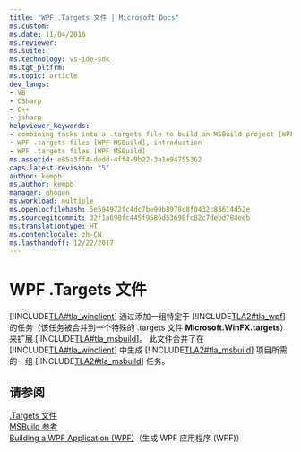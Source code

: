 ```yaml
---
title: "WPF .Targets 文件 | Microsoft Docs"
ms.custom: 
ms.date: 11/04/2016
ms.reviewer: 
ms.suite: 
ms.technology: vs-ide-sdk
ms.tgt_pltfrm: 
ms.topic: article
dev_langs:
- VB
- CSharp
- C++
- jsharp
helpviewer_keywords:
- combining tasks into a .targets file to build an MSBuild project [WPF MSBuild]
- WPF .targets files [WPF MSBuild], introduction
- WPF .targets files [WPF MSBuild]
ms.assetid: e85a3ff4-dedd-4ff4-9b22-3a1e94755362
caps.latest.revision: "5"
author: kempb
ms.author: kempb
manager: ghogen
ms.workload: multiple
ms.openlocfilehash: 5e594972fc4dc7be99b8978c8f0432c83614d52e
ms.sourcegitcommit: 32f1a690fc445f9586d53698fc82c7debd784eeb
ms.translationtype: HT
ms.contentlocale: zh-CN
ms.lasthandoff: 12/22/2017
---
```

# <a name="wpf-targets-files"></a>WPF .Targets 文件
[!INCLUDE[TLA#tla_winclient](../misc/includes/tlasharptla_winclient_md.md)] 通过添加一组特定于 [!INCLUDE[TLA2#tla_wpf](../msbuild/includes/tla2sharptla_wpf_md.md)] 的任务（该任务被合并到一个特殊的 .targets 文件 **Microsoft.WinFX.targets**）来扩展 [!INCLUDE[TLA#tla_msbuild](../msbuild/includes/tlasharptla_msbuild_md.md)]。 此文件合并了在 [!INCLUDE[TLA#tla_winclient](../misc/includes/tlasharptla_winclient_md.md)] 中生成 [!INCLUDE[TLA2#tla_msbuild](../msbuild/includes/tla2sharptla_msbuild_md.md)] 项目所需的一组 [!INCLUDE[TLA2#tla_msbuild](../msbuild/includes/tla2sharptla_msbuild_md.md)] 任务。  
  
## <a name="see-also"></a>请参阅  
 [.Targets 文件](../msbuild/msbuild-dot-targets-files.md)   
 [MSBuild 参考](../msbuild/msbuild-reference.md)   
 [Building a WPF Application (WPF)](/dotnet/framework/wpf/app-development/building-a-wpf-application-wpf)（生成 WPF 应用程序 (WPF)）